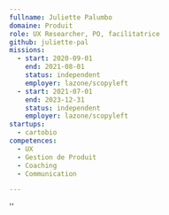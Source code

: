 ```yaml
---
fullname: Juliette Palumbo
domaine: Produit
role: UX Researcher, PO, facilitatrice
github: juliette-pal
missions:
  - start: 2020-09-01
    end: 2021-08-01
    status: independent
    employer: lazone/scopyleft
  - start: 2021-07-01
    end: 2023-12-31
    status: independent
    employer: lazone/scopyleft
startups:
  - cartobio
competences:
  - UX
  - Gestion de Produit
  - Coaching
  - Communication

---
```

''
